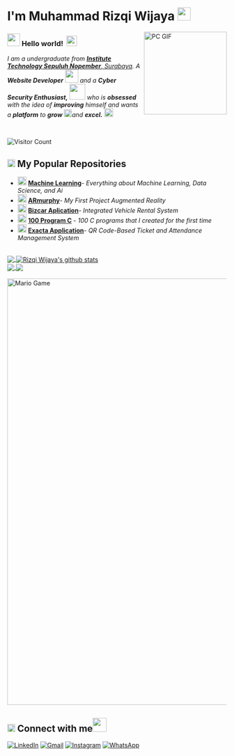 # I'm Muhammad Rizqi Wijaya <img src="https://github.com/rizwijaya/rizwijaya/blob/main/Assets/Mario_Hello_Big.gif" width="30px">

<img align="right" alt="PC GIF" src="https://github.com/rizwijaya/rizwijaya/blob/main/Assets/PC.gif" width="190" />

### <img src="https://github.com/rizwijaya/rizwijaya/blob/main/Assets/Hi.gif" width="29px"> **Hello world!** &nbsp;<img src="https://github.com/rizwijaya/rizwijaya/blob/main/Assets/Earth.gif" width="24px">

<p>
  <em>
    I am a undergraduate from <a href="https://www.its.ac.id/"> <b>Institute Technology Sepuluh Nopember</b>, Surabaya</a>.  
    A <b>Website Developer</b> <img src="https://github.com/rizwijaya/rizwijaya/blob/main/Assets/Designer.gif" width="30px"> and a <b>Cyber Security Enthusiast,</b>&nbsp;<img src="https://github.com/rizwijaya/rizwijaya/blob/main/Assets/Developer.gif" width="36px">  who is <b>obsessed</b>
    with the idea of <b>improving</b> himself and wants a <b>platform</b> to 
    <b>grow</b> <img src="https://github.com/rizwijaya/rizwijaya/blob/main/Assets/Rocket.gif" width="18px">and 
    <b>excel.</b> <img src="https://github.com/rizwijaya/rizwijaya/blob/main/Assets/Medal.gif" width="20px">
  </em>  
</p>

<br>

![Visitor Count](https://profile-counter.glitch.me/{rizwijaya}/count.svg)

## <img src="https://github.com/rizwijaya/rizwijaya/blob/main/Assets/Medal.gif" height="18px"> My Popular Repositories

- <img alt="GIF" src="https://github.com/rizwijaya/rizwijaya/blob/main/Assets/wave.gif" width="20vw" /> [**Machine Learning**](https://github.com/rizwijaya/machine-learning)- *Everything about Machine Learning, Data Science, and Ai*
- <img alt="GIF" src="https://github.com/rizwijaya/rizwijaya/blob/main/Assets/headbang.gif" width="20vw" /> [**ARmurphy**](https://github.com/rizwijaya/ARmurphy)- *My First Project Augmented Reality*
- <img alt="GIF" src="https://github.com/rizwijaya/rizwijaya/blob/main/Assets/happy.gif" width="20vw" /> [**Bizcar Aplication**](https://github.com/rizwijaya/web-biz)- *Integrated Vehicle Rental System*
- <img alt="GIF" src="https://github.com/rizwijaya/rizwijaya/blob/main/Assets/powerup.gif" width="20vw" /> [**100 Program C**](https://github.com/rizwijaya/program-c) - *100 C programs that I created for the first time*
- <img alt="GIF" src="https://github.com/rizwijaya/rizwijaya/blob/main/Assets/powerup.gif" width="20vw" /> [**Exacta Application**](https://github.com/rizwijaya/ExactaApps)- *QR Code-Based Ticket and Attendance Management System*

<br>

<a href="https://github.com/rizwijaya">
  <img align="center" src="https://github-readme-stats.vercel.app/api/top-langs/?username=rizwijaya&theme=dark&hide_langs_below=1" />
</a>

<a href="https://github.com/rizwijaya">
 <img align="center" src="https://github-readme-stats.vercel.app/api?username=rizwijaya&show_icons=true&theme=dark&line_height=27" alt="Rizqi Wijaya's github stats"/>
</a>

<br>

<a href="https://github.com/rizwijaya/ARmurphy">
 <img align="center" src="https://github-readme-stats.vercel.app/api/pin/?username=rizwijaya&repo=ARmurphy&theme=dark" />
</a>

<a href="https://github.com/rizwijaya/web-biz">
  <img align="center" src="https://github-readme-stats.vercel.app/api/pin/?username=rizwijaya&repo=web-biz&theme=dark" />
</a>

<br>

<br>

<img src="https://github.com/rizwijaya/rizwijaya/blob/main/Assets/Mario_Gameplay.gif" alt="Mario Game" width="980">

<br>

## <img src="https://github.com/rizwijaya/rizwijaya/blob/main/Assets/hmm.gif" height="18px"> Connect with me<img src="https://github.com/rizwijaya/rizwijaya/blob/main/Assets/Handshake.gif" height="32px"> 

<p>
    <a href="https://www.linkedin.com/in/muhammad-rizqi-wijaya" target="_blank"><img alt="LinkedIn" src="https://img.shields.io/badge/linkedin-%230077B5.svg?&style=for-the-badge&logo=linkedin&logoColor=white" /></a> 
    <a href="mailto:rizwijaya241@gmail.com" target="_blank"><img alt="Gmail" src="https://img.shields.io/badge/gmail-D14836?&style=for-the-badge&logo=gmail&logoColor=white" /></a>  
    <a href="https://www.instagram.com/rizwijaya21" target="_blank"><img alt="Instagram" src="https://img.shields.io/badge/instagram-%23E4405F.svg?&style=for-the-badge&logo=instagram&logoColor=white" /></a>  
   <a href="http://wa.me/" target="_blank"><img alt="WhatsApp" src="https://img.shields.io/badge/WHATSAPP-25D366?&style=for-the-badge&logo=whatsapp&logoColor=white" /></a>
</p>
